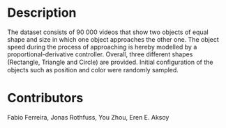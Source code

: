 # Description
The dataset consists of 90 000 videos that show two objects of equal shape and size in which one object approaches the other one. The object speed during the process of approaching is hereby modelled by a proportional-derivative controller. Overall, three different shapes (Rectangle, Triangle and Circle) are provided. Initial conﬁguration of the objects such as position and color were randomly sampled.

# Contributors
Fabio Ferreira, Jonas Rothfuss, You Zhou, Eren E. Aksoy
